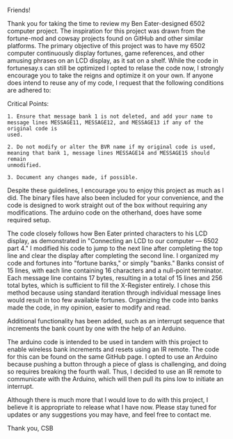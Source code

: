 Friends!

Thank you for taking the time to review my Ben Eater-designed 6502 computer project. The inspiration for this project was drawn from the fortune-mod and
cowsay projects found on GitHub and other similar platforms. The primary objective of this project was to have my 6502 computer continuously display 
fortunes, game references, and other amusing phrases on an LCD display, as it sat on a shelf. While the code in fortunesay.s can still be optimized I opted to relase the code now, I strongly encourage you to take the reigns and optimize it on your own. If anyone does intend to reuse any of my code, I request that the following conditions are adhered to:

Critical Points:

    1. Ensure that message bank 1 is not deleted, and add your name to message lines MESSAGE11, MESSAGE12, and MESSAGE13 if any of the original code is
    used.
    
    2. Do not modify or alter the BVR name if my original code is used, meaning that bank 1, message lines MESSAGE14 and MESSAGE15 should remain 
    unmodified.
    
    3. Document any changes made, if possible.

Despite these guidelines, I encourage you to enjoy this project as much as I did. The binary files have also been included for your convenience, and the 
code is designed to work straight out of the box without requiring any modifications. The arduino code on the otherhand, does have some required setup.

The code closely follows how Ben Eater printed characters to his LCD display, as demonstrated in "Connecting an LCD to our computer — 6502 part 4." I
modified his code to jump to the next line after completing the top line and clear the display after completing the second line. I organized my code
and fortunes into "fortune banks," or simply "banks." Banks consist of 15 lines, with each line containing 16 characters and a null-point terminator.
Each message line contains 17 bytes, resulting in a total of 15 lines and 256 total bytes, which is sufficient to fill the X-Register entirely.
I chose this method because using standard iteration through individual message lines would result in too few available fortunes. Organizing the
code into  banks made the code, in my opinion, easier to modify and read.

Additional functionality has been added, such as an interrupt sequence that increments the bank count by one with the help of an Arduino.

The arduino code is intended to be used in tandem with this project to enable wireless bank increments and resets using an IR remote. The code for this can
be found on the same GitHub page. I opted to use an Arduino because pushing a button through a piece of glass is challenging, and doing so requires
breaking the fourth wall. Thus, I decided to use an IR remote to communicate with the Arduino, which will then pull its pins low to initiate an interrupt.

Although there is much more that I would love to do with this project, I believe it is appropriate to release what I have now. Please stay tuned for updates or any suggestions you may have, and feel free to contact me.

Thank you,
CSB
